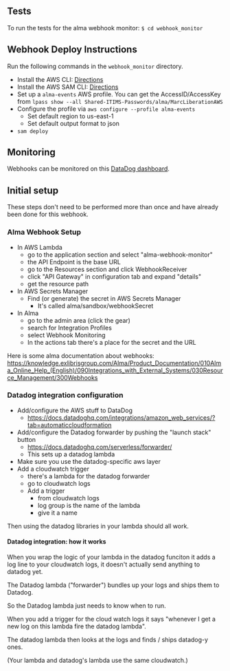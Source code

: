 ## Tests

To run the tests for the alma webhook monitor:
`$ cd webhook_monitor`

## Webhook Deploy Instructions

Run the following commands in the `webhook_monitor` directory.

* Install the AWS CLI:
[Directions](https://docs.aws.amazon.com/cli/latest/userguide/install-cliv2-mac.html#cliv2-mac-install-confirm)
* Install the AWS SAM CLI:
[Directions](https://docs.aws.amazon.com/serverless-application-model/latest/developerguide/serverless-sam-cli-install-mac.html)
* Set up a `alma-events` AWS profile. You can get the AccessID/AccessKey from
`lpass show --all Shared-ITIMS-Passwords/alma/MarcLiberationAWS`
* Configure the profile via `aws configure --profile alma-events`
  - Set default region to us-east-1
  - Set default output format to json
* `sam deploy`

## Monitoring

Webhooks can be monitored on this [DataDog
dashboard](https://app.datadoghq.com/dashboard/h8i-8uj-25j/alma-webhook-status?from_ts=1588799410114&live=true&to_ts=1588803010114).

## Initial setup

These steps don't need to be performed more than once and have already been done
for this webhook.

### Alma Webhook Setup

- In AWS Lambda
  - go to the application section and select "alma-webhook-monitor"
  - the API Endpoint is the base URL
  - go to the Resources section and click WebhookReceiver
  - click "API Gateway" in configuration tab and expand "details"
  - get the resource path
- In AWS Secrets Manager
  - Find (or generate) the secret in AWS Secrets Manager
    - It's called alma/sandbox/webhookSecret
- In Alma
  - go to the admin area (click the gear)
  - search for Integration Profiles
  - select Webhook Monitoring
  - In the actions tab there's a place for the secret and the URL

Here is some alma documentation about webhooks:
https://knowledge.exlibrisgroup.com/Alma/Product_Documentation/010Alma_Online_Help_(English)/090Integrations_with_External_Systems/030Resource_Management/300Webhooks

### Datadog integration configuration

- Add/configure the AWS stuff to DataDog
  - https://docs.datadoghq.com/integrations/amazon_web_services/?tab=automaticcloudformation
- Add/configure the Datadog forwarder by pushing the "launch stack" button
  - https://docs.datadoghq.com/serverless/forwarder/
  - This sets up a datadog lambda
- Make sure you use the datadog-specific aws layer
- Add a cloudwatch trigger
  - there's a lambda for the datadog forwarder
  - go to cloudwatch logs
  - Add a trigger
    - from cloudwatch logs
    - log group is the name of the lambda
    - give it a name

Then using the datadog libraries in your lambda should all work.

#### Datadog integration: how it works

When you wrap the logic of your lambda in the datadog funciton it adds a log
line to your cloudwatch logs, it doesn't actually send anything to datadog yet.

The Datadog lambda ("forwarder") bundles up your logs and ships them to Datadog.

So the Datadog lambda just needs to know when to run.

When you add a trigger for the cloud watch logs it says "whenever I get a new
log on this lambda fire the datadog lambda".

The datadog lambda then looks at the logs and finds / ships datadog-y ones.

(Your lambda and datadog's lambda use the same cloudwatch.)


